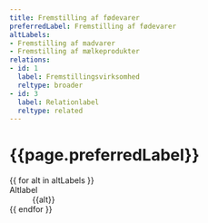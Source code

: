```yaml
---
title: Fremstilling af fødevarer
preferredLabel: Fremstilling af fødevarer
altLabels:
- Fremstilling af madvarer
- Fremstilling af mælkeprodukter
relations:
- id: 1
  label: Fremstillingsvirksomhed
  reltype: broader
- id: 3
  label: Relationlabel
  reltype: related
---
```


<h1>{{page.preferredLabel}}</h1>
<dl>
{{ for alt in altLabels }}
  <dt>Altlabel</dt>
  <dd>{{alt}}</dd>
{{ endfor }}
</dl>
